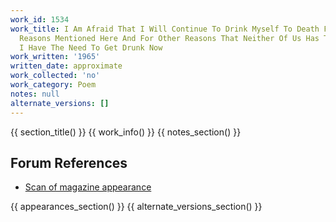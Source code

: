```yaml
---
work_id: 1534
work_title: I Am Afraid That I Will Continue To Drink Myself To Death For These Small
  Reasons Mentioned Here And For Other Reasons That Neither Of Us Has Time For Because
  I Have The Need To Get Drunk Now
work_written: '1965'
written_date: approximate
work_collected: 'no'
work_category: Poem
notes: null
alternate_versions: []
---
```


{{ section_title() }}
{{ work_info() }}
{{ notes_section() }}
## Forum References
- [Scan of magazine appearance](https://bukowskiforum.com/showthread.php?t=6961)

{{ appearances_section() }}
{{ alternate_versions_section() }}